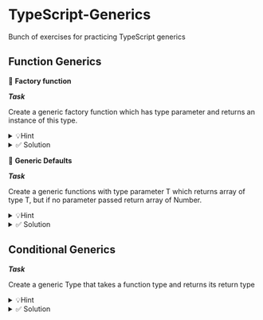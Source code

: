 # TypeScript-Generics
Bunch of exercises for practicing TypeScript generics

## Function Generics
🔷  **Factory function**

***Task***

Create a generic factory function which has type parameter and returns an instance of this type.
<details>
<summary>💡Hint</summary>
</details>
<details>
<summary>✅ Solution</summary>
  
```ts
  function createInstance<T>(c: {new (): T}): T {
    return new c();
  }
```
</details>



🔷 **Generic Defaults**

***Task***

Create a generic functions with type parameter T which returns array of type T, but if no parameter passed return array of Number.
<details>
<summary>💡Hint</summary>

  Use parameter defaults
</details>
<details>
<summary>✅ Solution</summary>
</details>

## Conditional Generics

***Task***

Create a generic Type that takes a function type and returns its return type
<details>
<summary>💡Hint</summary>
  Check the type to extend the function type and use infer keyword
</details>
<details>
<summary>✅ Solution</summary>
  
```ts
type ReturnType1<T> = T extends (...args: any[])=> infer R ? R : never
```
</details>

